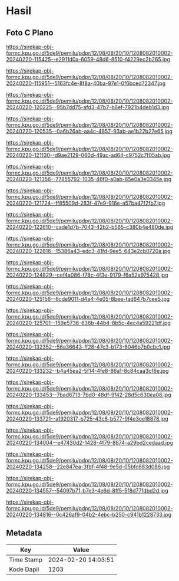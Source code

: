 # Hasil

## Foto C Plano

https://sirekap-obj-formc.kpu.go.id/5de9/pemilu/pdpr/12/08/08/20/10/1208082010002-20240220-115425--e2911d0a-6059-48d6-8510-f4229ec2b265.jpg

https://sirekap-obj-formc.kpu.go.id/5de9/pemilu/pdpr/12/08/08/20/10/1208082010002-20240220-115951--5163fc4e-8f8a-40ba-97e1-0f6bced72347.jpg

https://sirekap-obj-formc.kpu.go.id/5de9/pemilu/pdpr/12/08/08/20/10/1208082010002-20240220-120225--95b7dd75-afd3-47b7-b6ef-7921b4deb1d3.jpg

https://sirekap-obj-formc.kpu.go.id/5de9/pemilu/pdpr/12/08/08/20/10/1208082010002-20240220-120535--0a6b26ab-aa4c-4857-93ab-ae1b22b27e65.jpg

https://sirekap-obj-formc.kpu.go.id/5de9/pemilu/pdpr/12/08/08/20/10/1208082010002-20240220-121130--d9ae2129-060d-49ac-ad64-c9752c7f05ab.jpg

https://sirekap-obj-formc.kpu.go.id/5de9/pemilu/pdpr/12/08/08/20/10/1208082010002-20240220-121356--77855792-1035-46f0-a0ab-65e0a3e0345e.jpg

https://sirekap-obj-formc.kpu.go.id/5de9/pemilu/pdpr/12/08/08/20/10/1208082010002-20240220-121724--ff85509d-283f-47e9-916e-a57ba47f2fb7.jpg

https://sirekap-obj-formc.kpu.go.id/5de9/pemilu/pdpr/12/08/08/20/10/1208082010002-20240220-122610--cade1d7b-7043-42b2-b565-c380b4e480de.jpg

https://sirekap-obj-formc.kpu.go.id/5de9/pemilu/pdpr/12/08/08/20/10/1208082010002-20240220-122816--15386a43-edc3-41fd-9ee5-643e2cb0720a.jpg

https://sirekap-obj-formc.kpu.go.id/5de9/pemilu/pdpr/12/08/08/20/10/1208082010002-20240220-124829--cef4a086-f78c-4f3e-9179-f6a52a975428.jpg

https://sirekap-obj-formc.kpu.go.id/5de9/pemilu/pdpr/12/08/08/20/10/1208082010002-20240220-125156--6cde9011-d4a4-4e05-8bee-fad647b7cee5.jpg

https://sirekap-obj-formc.kpu.go.id/5de9/pemilu/pdpr/12/08/08/20/10/1208082010002-20240220-125701--159e5736-636b-44b4-8b5c-4ec4a59221df.jpg

https://sirekap-obj-formc.kpu.go.id/5de9/pemilu/pdpr/12/08/08/20/10/1208082010002-20240220-132352--56a36643-ff28-47c3-b173-6046b7b0cbc1.jpg

https://sirekap-obj-formc.kpu.go.id/5de9/pemilu/pdpr/12/08/08/20/10/1208082010002-20240220-133232--b4a45ea2-5f14-4fe8-86a1-8c84caa3cf6e.jpg

https://sirekap-obj-formc.kpu.go.id/5de9/pemilu/pdpr/12/08/08/20/10/1208082010002-20240220-133453--7bad6713-7bd0-48df-9f42-28d5c630ea08.jpg

https://sirekap-obj-formc.kpu.go.id/5de9/pemilu/pdpr/12/08/08/20/10/1208082010002-20240220-133721--a1920317-b725-43c6-b577-9f4e3ee18878.jpg

https://sirekap-obj-formc.kpu.go.id/5de9/pemilu/pdpr/12/08/08/20/10/1208082010002-20240220-134004--e47430d2-1428-4f79-8874-a29bd2cedaad.jpg

https://sirekap-obj-formc.kpu.go.id/5de9/pemilu/pdpr/12/08/08/20/10/1208082010002-20240220-134258--22e847ea-3fbf-4f48-9e5d-05bfc683d086.jpg

https://sirekap-obj-formc.kpu.go.id/5de9/pemilu/pdpr/12/08/08/20/10/1208082010002-20240220-134557--54097b71-b7e3-4e6d-8ff5-5f8d77fdbd2d.jpg

https://sirekap-obj-formc.kpu.go.id/5de9/pemilu/pdpr/12/08/08/20/10/1208082010002-20240220-134816--0c426af9-04b2-4ebc-b250-c941b1228733.jpg


## Metadata

| Key        | Value               |
| ---------- | ------------------- |
| Time Stamp | 2024-02-20 14:03:51 |
| Kode Dapil | 1203                |



